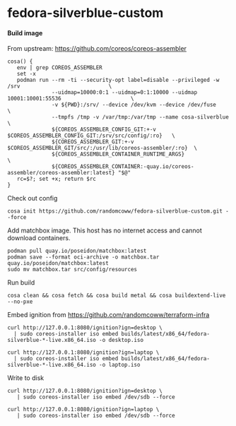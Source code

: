 # fedora-silverblue-custom

#### Build image

From upstream: https://github.com/coreos/coreos-assembler

```
cosa() {
   env | grep COREOS_ASSEMBLER
   set -x
   podman run --rm -ti --security-opt label=disable --privileged -w /srv                            \
              --uidmap=10000:0:1 --uidmap=0:1:10000 --uidmap 10001:10001:55536                      \
              -v ${PWD}:/srv/ --device /dev/kvm --device /dev/fuse                                  \
              --tmpfs /tmp -v /var/tmp:/var/tmp --name cosa-silverblue                              \
              ${COREOS_ASSEMBLER_CONFIG_GIT:+-v $COREOS_ASSEMBLER_CONFIG_GIT:/srv/src/config/:ro}   \
              ${COREOS_ASSEMBLER_GIT:+-v $COREOS_ASSEMBLER_GIT/src/:/usr/lib/coreos-assembler/:ro}  \
              ${COREOS_ASSEMBLER_CONTAINER_RUNTIME_ARGS}                                            \
              ${COREOS_ASSEMBLER_CONTAINER:-quay.io/coreos-assembler/coreos-assembler:latest} "$@"
   rc=$?; set +x; return $rc
}
```

Check out config
```
cosa init https://github.com/randomcoww/fedora-silverblue-custom.git --force
```

Add matchbox image. This host has no internet access and cannot download containers.
```
podman pull quay.io/poseidon/matchbox:latest
podman save --format oci-archive -o matchbox.tar quay.io/poseidon/matchbox:latest
sudo mv matchbox.tar src/config/resources
```

Run build
```
cosa clean && cosa fetch && cosa build metal && cosa buildextend-live --no-pxe
```

Embed ignition from https://github.com/randomcoww/terraform-infra
```
curl http://127.0.0.1:8080/ignition?ign=desktop \
  | sudo coreos-installer iso embed builds/latest/x86_64/fedora-silverblue-*-live.x86_64.iso -o desktop.iso

curl http://127.0.0.1:8080/ignition?ign=laptop \
  | sudo coreos-installer iso embed builds/latest/x86_64/fedora-silverblue-*-live.x86_64.iso -o laptop.iso
```

Write to disk
```
curl http://127.0.0.1:8080/ignition?ign=desktop \
   | sudo coreos-installer iso embed /dev/sdb --force

curl http://127.0.0.1:8080/ignition?ign=laptop \
   | sudo coreos-installer iso embed /dev/sdb --force
```
